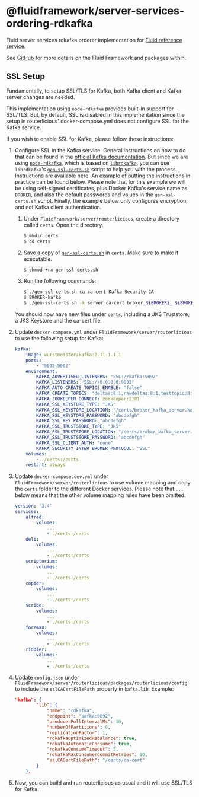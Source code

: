 # @fluidframework/server-services-ordering-rdkafka

Fluid server services rdkafka orderer implementation for [Fluid reference service](../routerlicious).

See [GitHub](https://github.com/microsoft/FluidFramework) for more details on the Fluid Framework and packages within.

## SSL Setup
Fundamentally, to setup SSL/TLS for Kafka, both Kafka client and Kafka server changes are needed.

This implementation using `node-rdkafka` provides built-in support for SSL/TLS. But, by default, SSL is disabled in this implementation since the setup in routerlicious' docker-compose.yml does not configure SSL for the Kafka service.

If you wish to enable SSL for Kafka, please follow these instructions:

1. Configure SSL in the Kafka service. General instructions on how to do that can be found in the [official Kafka documentation](http://kafka.apache.org/documentation.html#security_ssl). But since we are using [`node-rdkafka`](https://github.com/blizzard/node-rdkafka), which is based on [`librdkafka`](https://github.com/edenhill/librdkafka), you can use `librdkafka`'s [`gen-ssl-certs.sh`](https://github.com/edenhill/librdkafka/blob/master/tests/gen-ssl-certs.sh) script to help you with the process. Instructions are available [here](https://github.com/edenhill/librdkafka/wiki/Using-SSL-with-librdkafka). An example of putting the instructions in practice can be found below. Please note that for this example we will be using self-signed certificates, plus Docker Kafka's service name as `BROKER`, and also the default passwords and values in the `gen-ssl-certs.sh` script. Finally, the example below only configures encryption, and not Kafka client authentication.

   1. Under `FluidFramework/server/routerlicious`, create a directory called `certs`. Open the directory.

      ```bash
      $ mkdir certs
      $ cd certs
      ```

   2. Save a copy of [`gen-ssl-certs.sh`](https://github.com/edenhill/librdkafka/blob/master/tests/gen-ssl-certs.sh) in `certs`. Make sure to make it executable.

      ```bash
      $ chmod +rx gen-ssl-certs.sh
      ```

   3. Run the following commands:

      ```bash
      $ ./gen-ssl-certs.sh ca ca-cert Kafka-Security-CA
      $ BROKER=kafka
      $ ./gen-ssl-certs.sh -k server ca-cert broker_${BROKER}_ ${BROKER}
      ```

   You should now have new files under `certs`, including a JKS Truststore, a JKS Keystore and the ca-cert file.

2. Update `docker-compose.yml` under `FluidFramework/server/routerlicious` to use the following setup for Kafka:

    ```yaml
    kafka:
        image: wurstmeister/kafka:2.11-1.1.1
        ports:
            - "9092:9092"
        environment:
            KAFKA_ADVERTISED_LISTENERS: "SSL://kafka:9092"
            KAFKA_LISTENERS: "SSL://0.0.0.0:9092"
            KAFKA_AUTO_CREATE_TOPICS_ENABLE: "false"
            KAFKA_CREATE_TOPICS: "deltas:8:1,rawdeltas:8:1,testtopic:8:1,deltas2:8:1,rawdeltas2:8:1"
            KAFKA_ZOOKEEPER_CONNECT: zookeeper:2181
            KAFKA_SSL_KEYSTORE_TYPE: "JKS"
            KAFKA_SSL_KEYSTORE_LOCATION: "/certs/broker_kafka_server.keystore.jks"
            KAFKA_SSL_KEYSTORE_PASSWORD: "abcdefgh"
            KAFKA_SSL_KEY_PASSWORD: "abcdefgh"
            KAFKA_SSL_TRUSTSTORE_TYPE: "JKS"
            KAFKA_SSL_TRUSTSTORE_LOCATION: "/certs/broker_kafka_server.truststore.jks"
            KAFKA_SSL_TRUSTSTORE_PASSWORD: "abcdefgh"
            KAFKA_SSL_CLIENT_AUTH: "none"
            KAFKA_SECURITY_INTER_BROKER_PROTOCOL: "SSL"
        volumes:
            - ./certs:/certs
        restart: always
    ```

3. Update `docker-compose.dev.yml` under `FluidFramework/server/routerlicious` to use volume mapping and copy the `certs` folder to the different Docker services. Please note that `...` below means that the other volume mapping rules have been omitted.

    ```yaml
    version: '3.4'
    services:
        alfred:
            volumes:
                ...
                - ./certs:/certs
        deli:
            volumes:
                ...
                - ./certs:/certs
        scriptorium:
            volumes:
                ...
                - ./certs:/certs
        copier:
            volumes:
                ...
                - ./certs:/certs
        scribe:
            volumes:
                ...
                - ./certs:/certs
        foreman:
            volumes:
                ...
                - ./certs:/certs
        riddler:
            volumes:
                ...
                - ./certs:/certs
    ```

4. Update `config.json` under `FluidFramework/server/routerlicious/packages/routerlicious/config` to include the `sslCACertFilePath` property in `kafka.lib`. Example:

    ```json
    "kafka": {
            "lib": {
                "name": "rdkafka",
                "endpoint": "kafka:9092",
                "producerPollIntervalMs": 10,
                "numberOfPartitions": 8,
                "replicationFactor": 1,
                "rdkafkaOptimizedRebalance": true,
                "rdkafkaAutomaticConsume": true,
                "rdkafkaConsumeTimeout": 5,
                "rdkafkaMaxConsumerCommitRetries": 10,
                "sslCACertFilePath": "/certs/ca-cert"
            }
        },
    ```

5. Now, you can build and run routerlicious as usual and it will use SSL/TLS for Kafka.
